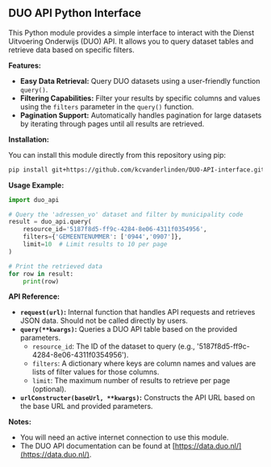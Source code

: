 ## DUO API Python Interface 

This Python module provides a simple interface to interact with the Dienst Uitvoering Onderwijs (DUO) API. It allows you to query dataset tables and retrieve data based on specific filters.

**Features:**

* **Easy Data Retrieval:** Query DUO datasets using a user-friendly function `query()`.
* **Filtering Capabilities:** Filter your results by specific columns and values using the `filters` parameter in the `query()` function. 
* **Pagination Support:** Automatically handles pagination for large datasets by iterating through pages until all results are retrieved.

**Installation:**

You can install this module directly from this repository using pip:

```bash
pip install git+https://github.com/kcvanderlinden/DUO-API-interface.git  
```


**Usage Example:**

```python
import duo_api

# Query the 'adressen_vo' dataset and filter by municipality code
result = duo_api.query(
    resource_id='5187f8d5-ff9c-4284-8e06-4311f0354956', 
    filters={'GEMEENTENUMMER': ['0944','0907']},  
    limit=10  # Limit results to 10 per page
)

# Print the retrieved data
for row in result:
    print(row)
```

**API Reference:**

* **`request(url)`:** Internal function that handles API requests and retrieves JSON data. Should not be called directly by users.
* **`query(**kwargs)`:** Queries a DUO API table based on the provided parameters. 
    * `resource_id`: The ID of the dataset to query (e.g., '5187f8d5-ff9c-4284-8e06-4311f0354956').
    * `filters`: A dictionary where keys are column names and values are lists of filter values for those columns.
    * `limit`: The maximum number of results to retrieve per page (optional).
* **`urlConstructer(baseUrl, **kwargs)`:** Constructs the API URL based on the base URL and provided parameters.



**Notes:**

* You will need an active internet connection to use this module.
* The DUO API documentation can be found at [https://data.duo.nl/](https://data.duo.nl/).